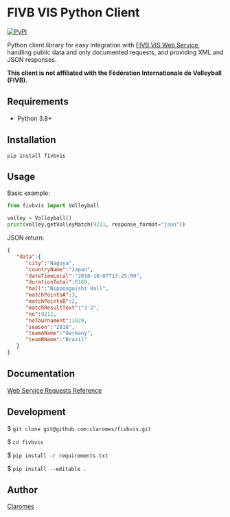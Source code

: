 # FIVB VIS Python Client

[![PyPI](https://img.shields.io/pypi/v/fivbvis)](https://pypi.org/project/fivbvis/)

Python client library for easy integration with [FIVB VIS Web Service](https://www.fivb.org/VisSDK/VisWebService/#Introduction.html), handling public data and only documented requests, and providing XML and JSON responses.

**This client is not affiliated with the Fédération Internationale de Volleyball (FIVB).**

## Requirements

- Python 3.8+

## Installation

```shell
pip install fivbvis
```

## Usage
Basic example:

```python
from fivbvis import Volleyball

volley = Volleyball()
print(volley.getVolleyMatch(9211, response_format="json"))
```
JSON return:

```json
{
   "data":{
      "city":"Nagoya",
      "countryName":"Japan",
      "dateTimeLocal":"2018-10-07T13:25:00",
      "durationTotal":8160,
      "hall":"Nippongaishi Hall",
      "matchPointsA":3,
      "matchPointsB":2,
      "matchResultText":"3-2",
      "no":9211,
      "noTournament":1029,
      "season":"2018",
      "teamAName":"Germany",
      "teamBName":"Brazil"
   }
}
```
## Documentation

[Web Service Requests Reference](https://github.com/claromes/fivbvis/blob/main/docs/reference.md)

## Development

$ `git clone git@github.com:claromes/fivbvis.git`

$ `cd fivbvis`

$ `pip install -r requirements.txt`

$ `pip install --editable .`

## Author

[Claromes](https://claromes.com)